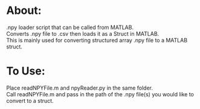 # About:
.npy loader script that can be called from MATLAB.\
Converts .npy file to .csv then loads it as a Struct in MATLAB.\
This is mainly used for converting structured array .npy file to a MATLAB struct.

# To Use:
Place readNPYFile.m and npyReader.py in the same folder.\
Call readNPYFile.m and pass in the path of the .npy file(s) you would like to convert to a struct. 
